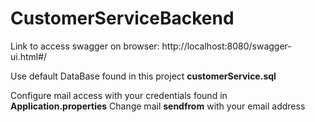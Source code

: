# CustomerServiceBackend 

Link to access swagger on browser: http://localhost:8080/swagger-ui.html#/

Use default DataBase found in this project **customerService.sql**

Configure mail access with your credentials found in **Application.properties** 
Change mail **sendfrom** with your email address 
